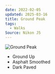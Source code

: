 ```yaml
---
date: 2022-02-05
updated: 2025-03-16
title: Ground Peak
tags:
  - Walks
Source: Nikon J5
---
```


![Ground Peak](https://live.staticflickr.com/65535/51864255060_6385316a12_h_d.jpg)

- Ground Up
- Asphalt Smoothed
- Dark Paved